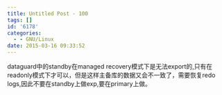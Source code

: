 ```yaml
---
title: Untitled Post - 100
tags: []
id: '6178'
categories:
  - - GNU/Linux
date: 2015-03-16 09:33:52
---
```


dataguard中的standby在managed recovery模式下是无法export的,只有在readonly模式下才可以，但是这样主备库的数据又会不一致了，需要恢复redo logs,因此不要在standby上做exp,要在primary上做。